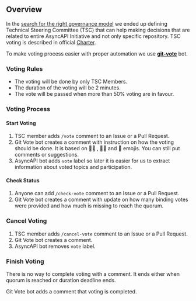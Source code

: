 ## Overview

In the [search for the right governance model](https://www.asyncapi.com/blog/governance-motivation) we ended up defining Technical Steering Committee (TSC) that can help making decisions that are related to entire AsyncAPI Initiative and not only specific repository. TSC voting is described in official [Charter](https://github.com/asyncapi/community/blob/master/CHARTER.md#4-tsc-voting).

To make voting process easier with proper automation we use [**git-vote**](https://github.com/cncf/gitvote) bot.
### Voting Rules

* The voting will be done by only TSC Members.
* The duration of the voting will be 2 minutes. 
* The vote will be passed when more than 50% voting are in favour.

### Voting Process

#### Start Voting

1. TSC member adds `/vote` comment to an Issue or a Pull Request.
2. Git Vote bot creates a comment with instruction on how the voting should be done. It is based on  👍🏼 , 👎🏼 and 👀 emojis. You can still put comments or suggestions.
3. AsyncAPI bot adds `vote` label so later it is easier for us to extract information about voted topics and participation.

#### Check Status

1. Anyone can add `/check-vote` comment to an Issue or a Pull Request.
2. Git Vote bot creates a comment with update on how many binding votes were provided and how much is missing to reach the quorum.

### Cancel Voting

1. TSC member adds `/cancel-vote` comment to an Issue or a Pull Request.
2. Git Vote bot creates a comment.
3. AsyncAPI bot removes `vote` label.

### Finish Voting

There is no way to complete voting with a comment. It ends either when quorum is reached or duration deadline ends.

Git Vote bot adds a comment that voting is completed.
